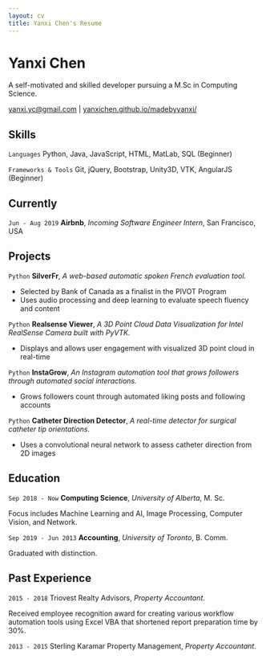 ```yaml
---
layout: cv
title: Yanxi Chen's Resume
---
```

# Yanxi Chen
A self-motivated and skilled developer pursuing a M.Sc in Computing Science.

<div id="webaddress">
<a href="yanxi.yc@gmail.com">yanxi.yc@gmail.com</a>
| <a href="https://yanxichen.github.io/madebyyanxi/">yanxichen.github.io/madebyyanxi/</a>
</div>

## Skills

`Languages`
Python, Java, JavaScript, HTML, MatLab, SQL (Beginner)

`Frameworks & Tools`
Git, jQuery, Bootstrap, Unity3D, VTK, AngularJS (Beginner)

## Currently

`Jun - Aug 2019`
__Airbnb__, *Incoming Software Engineer Intern*, San Francisco, USA


## Projects

`Python`
__SilverFr__, *A web-based automatic spoken French evaluation tool.*
- Selected by Bank of Canada as a finalist in the PIVOT Program
- Uses audio processing and deep learning to evaluate speech fluency and content

`Python`
__Realsense Viewer__, *A 3D Point Cloud Data Visualization for Intel RealSense Camera built with PyVTK.*
- Displays and allows user engagement with visualized 3D point cloud in real-time

`Python`
__InstaGrow__, *An Instagram automation tool that grows followers through automated social interactions.*
- Grows followers count through automated liking posts and following accounts

`Python`
__Catheter Direction Detector__, *A real-time detector for surgical catheter tip orientations.*
- Uses a convolutional neural network to assess catheter direction from 2D images

## Education

`Sep 2018 - Now`
__Computing Science__, *University of Alberta*, M. Sc.

Focus includes Machine Learning and AI, Image Processing, Computer Vision, and Network.

`Sep 2019 - Jun 2013`
__Accounting__, *University of Toronto*, B. Comm.

Graduated with distinction.

## Past Experience

`2015 - 2018`
Triovest Realty Advisors, *Property Accountant*.

Received employee recognition award for creating various workflow automation tools using Excel VBA that shortened report preparation time by 30%.

`2013 - 2015`
Sterling Karamar Property Management, *Property Accountant*.



<!-- ### Footer

Last updated: May 2019 -->


